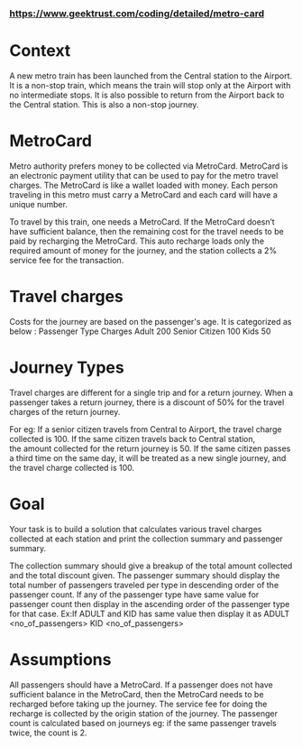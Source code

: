 ### https://www.geektrust.com/coding/detailed/metro-card

# Context
 A new metro train has been launched from the Central station to the Airport. 
 It is a non-stop train, which means the train will stop only at the Airport with no intermediate stops. 
 It is also possible to return from the Airport back to the Central station. 
 This is also a non-stop journey.
 
# MetroCard
 Metro authority prefers money to be collected via MetroCard. 
 MetroCard is an electronic payment utility that can be used to pay for the metro travel charges. 
 The MetroCard is like a wallet loaded with money. 
 Each person traveling in this metro must carry a MetroCard and each card will have a unique number. 
 
 To travel by this train, one needs a MetroCard. 
 If the MetroCard doesn’t have sufficient balance, 
 then the remaining cost for the travel needs to be paid by recharging the MetroCard. 
 This auto recharge loads only the required amount of money for the journey, 
 and the station collects a 2% service fee for the transaction.
 
# Travel charges
 Costs for the journey are based on the passenger's age. 
 It is categorized as below :
Passenger Type        Charges
Adult                 200
Senior Citizen        100
Kids                  50

# Journey Types
 Travel charges are different for a single trip and for a return journey. 
 When a passenger takes a return journey, 
 there is a discount of 50% for the travel charges of the return journey. 
 
 For eg: If a senior citizen travels from Central to Airport, 
 the travel charge collected is 100. 
 If the same citizen travels back to Central station,  
 the amount collected for the return journey is 50. 
 If the same citizen passes a third time on the same day, 
 it will be treated as a new single journey, and the travel charge collected is 100.

# Goal
 Your task is to build a solution that calculates various travel charges collected at each station 
 and print the collection summary and passenger summary. 
 
 The collection summary should give a breakup of the total amount collected 
 and the total discount given. 
 The passenger summary should display the total number of 
 passengers traveled per type in descending order of the passenger count. 
 If any of the passenger type have same value for passenger count 
 then display in the ascending order of the passenger type for that case. 
	Ex:If ADULT and KID has same value then display it as 
	ADULT <no_of_passengers>
	KID <no_of_passengers>
 
# Assumptions
 All passengers should have a MetroCard. 
 If a passenger does not have sufficient balance in the MetroCard, 
 then the MetroCard needs to be recharged before taking up the journey. 
 The service fee for doing the recharge is collected by the origin station of the journey. 
 The passenger count is calculated based on journeys 
 eg: if the same passenger travels twice, the count is 2.

 
